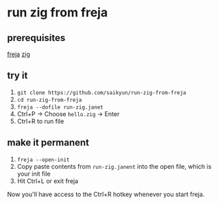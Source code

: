 # run zig from freja

## prerequisites

[freja](https://github.com/saikyun/freja)
[zig](https://ziglang.org/)

## try it

1. `git clone https://github.com/saikyun/run-zig-from-freja`
2. `cd run-zig-from-freja`
3. `freja --dofile run-zig.janet`
4. Ctrl+P -> Choose `hello.zig` -> Enter
5. Ctrl+R to run file

## make it permanent

1. `freja --open-init`
2. Copy paste contents from `run-zig.janent` into the open file, which is your init file
3. Hit Ctrl+L or exit freja

Now you'll have access to the Ctrl+R hotkey whenever you start freja.
